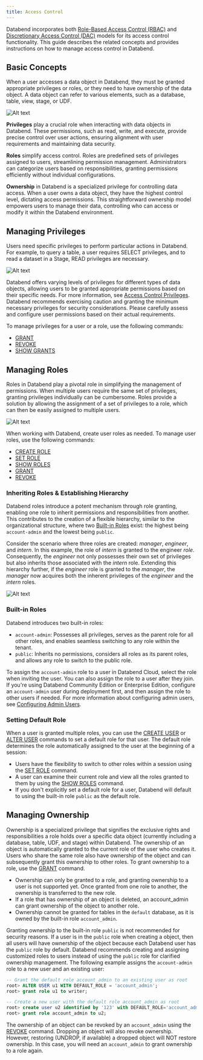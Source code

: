 ```yaml
---
title: Access Control
---
```


Databend incorporates both [Role-Based Access Control (RBAC)](https://en.wikipedia.org/wiki/Role-based_access_control) and [Discretionary Access Control (DAC)](https://en.wikipedia.org/wiki/Discretionary_access_control) models for its access control functionality. This guide describes the related concepts and provides instructions on how to manage access control in Databend.

## Basic Concepts

When a user accesses a data object in Databend, they must be granted appropriate privileges or roles, or they need to have ownership of the data object. A data object can refer to various elements, such as a database, table, view, stage, or UDF.

![Alt text](/img/guides/access-control-1.png)

**Privileges** play a crucial role when interacting with data objects in Databend. These permissions, such as read, write, and execute, provide precise control over user actions, ensuring alignment with user requirements and maintaining data security.

**Roles** simplify access control. Roles are predefined sets of privileges assigned to users, streamlining permission management. Administrators can categorize users based on responsibilities, granting permissions efficiently without individual configurations.

**Ownership** in Databend is a specialized privilege for controlling data access. When a user owns a data object, they have the highest control level, dictating access permissions. This straightforward ownership model empowers users to manage their data, controlling who can access or modify it within the Databend environment.

## Managing Privileges

Users need specific privileges to perform particular actions in Databend. For example, to query a table, a user requires SELECT privileges, and to read a dataset in a Stage, READ privileges are necessary. 

![Alt text](/img/guides/access-control-2.png)

Databend offers varying levels of privileges for different types of data objects, allowing users to be granted appropriate permissions based on their specific needs. For more information, see [Access Control Privileges](/sql/sql-reference/access-control-privileges). Databend recommends exercising caution and granting the minimum necessary privileges for security considerations. Please carefully assess and configure user permissions based on their actual requirements. 

To manage privileges for a user or a role, use the following commands:

- [GRANT](/sql/sql-commands/ddl/user/grant)
- [REVOKE](/sql/sql-commands/ddl/user/revoke)
- [SHOW GRANTS](/sql/sql-commands/ddl/user/show-grants)

## Managing Roles

Roles in Databend play a pivotal role in simplifying the management of permissions. When multiple users require the same set of privileges, granting privileges individually can be cumbersome. Roles provide a solution by allowing the assignment of a set of privileges to a role, which can then be easily assigned to multiple users.

![Alt text](/img/guides/access-control-3.png)

When working with Databend, create user roles as needed. To manage user roles, use the following commands:

- [CREATE ROLE](/sql/sql-commands/ddl/user/user-create-role)
- [SET ROLE](/sql/sql-commands/ddl/user/user-set-role)
- [SHOW ROLES](/sql/sql-commands/ddl/user/user-show-roles)
- [GRANT](/sql/sql-commands/ddl/user/grant)
- [REVOKE](/sql/sql-commands/ddl/user/revoke)

### Inheriting Roles & Establishing Hierarchy

Databend roles introduce a potent mechanism through role granting, enabling one role to inherit permissions and responsibilities from another. This contributes to the creation of a flexible hierarchy, similar to the organizational structure, where two [Built-in Roles](#built-in-roles) exist: the highest being `account-admin` and the lowest being `public`.

Consider the scenario where three roles are created: *manager*, *engineer*, and *intern*. In this example, the role of *intern* is granted to the engineer *role*. Consequently, the *engineer* not only possesses their own set of privileges but also inherits those associated with the *intern* role. Extending this hierarchy further, if the *engineer* role is granted to the *manager*, the *manager* now acquires both the inherent privileges of the *engineer* and the *intern* roles.

![Alt text](/img/guides/access-control-4.png)

### Built-in Roles

Databend introduces two built-in roles:

- `account-admin`: Possesses all privileges, serves as the parent role for all other roles, and enables seamless switching to any role within the tenant.
- `public`: Inherits no permissions, considers all roles as its parent roles, and allows any role to switch to the public role. 

To assign the `account-admin` role to a user in Databend Cloud, select the role when inviting the user. You can also assign the role to a user after they join. If you're using Databend Community Edition or Enterprise Edition, configure an `account-admin` user during deployment first, and then assign the role to other users if needed. For more information about configuring admin users, see [Configuring Admin Users](/guides/deploy/admin-users).

### Setting Default Role

When a user is granted multiple roles, you can use the [CREATE USER](/sql/sql-commands/ddl/user/user-create-user) or [ALTER USER](/sql/sql-commands/ddl/user/user-alter-user) commands to set a default role for that user. The default role determines the role automatically assigned to the user at the beginning of a session:

- Users have the flexibility to switch to other roles within a session using the [SET ROLE](/sql/sql-commands/ddl/user/user-set-role) command.
- A user can examine their current role and view all the roles granted to them by using the [SHOW ROLES](/sql/sql-commands/ddl/user/user-show-roles) command.
- If you don't explicitly set a default role for a user, Databend will default to using the built-in role `public` as the default role.

## Managing Ownership

Ownership is a specialized privilege that signifies the exclusive rights and responsibilities a role holds over a specific data object (currently including a database, table, UDF, and stage) within Databend. The ownership of an object is automatically granted to the current role of the user who creates it. Users who share the same role also have ownership of the object and can subsequently grant this ownership to other roles. To grant ownership to a role, use the [GRANT](/sql/sql-commands/ddl/user/grant) command.

- Ownership can only be granted to a role, and granting ownership to a user is not supported yet. Once granted from one role to another, the ownership is transferred to the new role.
- If a role that has ownership of an object is deleted, an account_admin can grant ownership of the object to another role.
- Ownership cannot be granted for tables in the `default` database, as it is owned by the built-in role `account_admin`.

Granting ownership to the built-in role `public` is not recommended for security reasons. If a user is in the `public` role when creating a object, then all users will have ownership of the object because each Databend user has the `public` role by default. Databend recommends creating and assigning customized roles to users instead of using the `public` role for clarified ownership management. The following example assigns the `account-admin` role to a new user and an existing user:

```sql
-- Grant the default role account_admin to an existing user as root
root> ALTER USER u1 WITH DEFAULT_ROLE = 'account_admin';
root> grant role u1 to writer;

-- Create a new user with the default role account_admin as root
root> create user u2 identified by '123' with DEFAULT_ROLE='account_admin';
root> grant role account_admin to u2;    
```

The ownership of an object can be revoked by an `account_admin` using the [REVOKE](/sql/sql-commands/ddl/user/revoke) command. Dropping an object will also revoke ownership. However, restoring (UNDROP, if available) a dropped object will NOT restore ownership. In this case, you will need an `account_admin` to grant ownership to a role again.